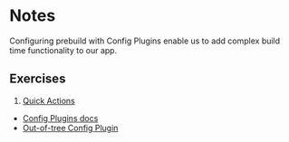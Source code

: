 # Notes

Configuring prebuild with Config Plugins enable us to add complex build time functionality to our app.

<!-- Dev Client -->

## Exercises

1. [Quick Actions](./quick-actions)
<!-- 2. [iMessage Stickers](./stickers) -->

- [Config Plugins docs](https://docs.expo.dev/guides/config-plugins/)
- [Out-of-tree Config Plugin](https://github.com/expo/config-plugins/)
